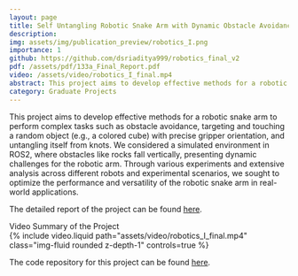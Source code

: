 ```yaml
---
layout: page
title: Self Untangling Robotic Snake Arm with Dynamic Obstacle Avoidance
description: 
img: assets/img/publication_preview/robotics_I.png
importance: 1
github: https://github.com/dsriaditya999/robotics_final_v2
pdf: /assets/pdf/133a_Final_Report.pdf
video: /assets/video/robotics_I_final.mp4
abstract: This project aims to develop effective methods for a robotic snake arm to perform complex tasks such as obstacle avoidance, targeting and touching a random object (e.g., a colored cube) with precise gripper orientation, and untangling itself from knots. We considered a simulated environment in ROS2, where obstacles like rocks fall vertically, presenting dynamic challenges for the robotic arm. Through various experiments and extensive analysis across different robots and experimental scenarios, we sought to optimize the performance and versatility of the robotic snake arm in real-world applications.
category: Graduate Projects
---
```


This project aims to develop effective methods for a robotic snake arm to perform complex tasks such as obstacle avoidance, targeting and touching a random object (e.g., a colored cube) with precise gripper orientation, and untangling itself from knots. We considered a simulated environment in ROS2, where obstacles like rocks fall vertically, presenting dynamic challenges for the robotic arm. Through various experiments and extensive analysis across different robots and experimental scenarios, we sought to optimize the performance and versatility of the robotic snake arm in real-world applications.

The detailed report of the project can be found <a href="{{ site.url }}{{ site.baseurl }}/assets/pdf/133a_Final_Report.pdf" target="_blank" rel="noreferrer noopener">here</a>. 



<div class="caption">
    Video Summary of the Project
</div>
<div class="row">
     <div class="col-sm mt-3 mt-md-0">
        {% include video.liquid path="assets/video/robotics_I_final.mp4" class="img-fluid rounded z-depth-1" controls=true %}
    </div>
</div>


The code repository for this project can be found <a href="https://github.com/dsriaditya999/robotics_final_v2" target="_blank" rel="noreferrer noopener">here</a>. 


